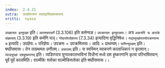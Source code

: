 ```yaml
---
index:  2.4.21
sutra:  उपज्ञोपक्रमं तदाद्याचिख्यासायाम्
vritti:  nyasa
---
```


`उपज्ञायत इत्युपज्ञा` इति। `आतश्चपसर्गे` (3.3.106) इति कर्मण्यङ। `उपक्रम्यत इत्युपक्रमः`। अत्र `अकर्त्तरि च कारके संज्ञायाम्` (3.3.19) इति कर्मणि घञ्। `नोदात्तोपदेशस्य` (7.3.34) इत्यादिना वृद्धिनिषेधः। `यद्यप्युपज्ञेयस्योपक्रम्यस्य च` इत्यादि। उपज्ञेयः = परिज्ञेयः। उपक्रमः = उपक्रमितव्यः। आदिः = प्राथम्यम्। `पाणिन्युपज्ञम्` इति। षष्ठीसमासः। तेन तत्प्रथमतः प्रणीतम्। `अकालम्` इति। स स्वस्मिन् व्याकरणे कालाधिकारं न कृतवान्। `व्याड्युपज्ञं दशहुष्करणम्` इति। व्यडिरप्यत्र युगपत्कालभाविनां विधीनां मध्ये दश हुष्करणानि कृत्वा परिभाषितवान् पूर्वं पूर्वं कालमिति। वाल्मीकेः श्लोका वाल्मीकिश्लोका इति षष्ठीसमासः।।

